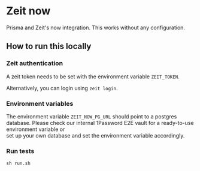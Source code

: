 # Zeit now

Prisma and Zeit's now integration. This works without any configuration.

## How to run this locally

### Zeit authentication

A zeit token needs to be set with the environment variable `ZEIT_TOKEN`.

Alternatively, you can login using `zeit login`.

### Environment variables

The environment variable `ZEIT_NOW_PG_URL` should point to a postgres database.
Please check our internal 1Password E2E vault for a ready-to-use environment variable or  
set up your own database and set the environment variable accordingly.

### Run tests

```shell script
sh run.sh
```

